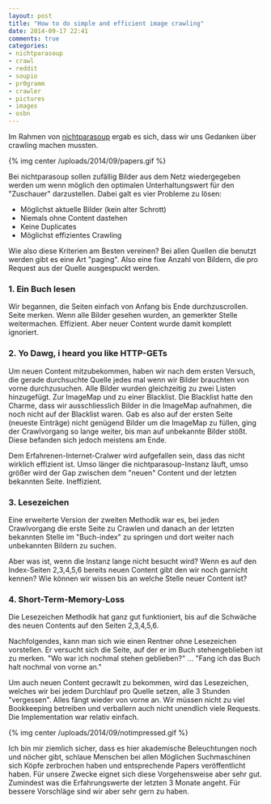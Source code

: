 ```yaml
---
layout: post
title: "How to do simple and efficient image crawling"
date: 2014-09-17 22:41
comments: true
categories:
- nichtparasoup
- crawl
- reddit
- soupio
- pr0gramm
- crawler
- pictures
- images
- osbn
---
```


Im Rahmen von [nichtparasoup](http://github.com/k4cg/nichtparasoup) ergab es sich,
dass wir uns Gedanken über crawling machen mussten.

{% img center /uploads/2014/09/papers.gif %}

Bei nichtparasoup sollen zufällig Bilder aus dem Netz wiedergegeben werden um wenn möglich den
optimalen Unterhaltungswert für den "Zuschauer" darzustellen. Dabei galt es vier Probleme zu lösen:

* Möglichst aktuelle Bilder (kein alter Schrott)
* Niemals ohne Content dastehen
* Keine Duplicates
* Möglichst effizientes Crawling

Wie also diese Kriterien am Besten vereinen?
Bei allen Quellen die benutzt werden gibt es eine Art "paging". Also eine fixe Anzahl von Bildern,
die pro Request aus der Quelle ausgespuckt werden.

### 1. Ein Buch lesen

Wir begannen, die Seiten einfach von Anfang bis Ende durchzuscrollen. Seite merken. Wenn alle Bilder gesehen wurden,
an gemerkter Stelle weitermachen. Effizient. Aber neuer Content wurde damit komplett ignoriert.

### 2. Yo Dawg, i heard you like HTTP-GETs

Um neuen Content mitzubekommen, haben wir nach dem ersten Versuch, die gerade durchsuchte Quelle jedes mal wenn wir Bilder
brauchten von vorne durchzusuchen. Alle Bilder wurden gleichzeitig zu zwei Listen hinzugefügt. Zur ImageMap und zu einer Blacklist.
Die Blacklist hatte den Charme, dass wir ausschliesslich Bilder in die ImageMap aufnahmen, die noch nicht auf der Blacklist waren.
Gab es also auf der ersten Seite (neueste Einträge) nicht genügend Bilder um die ImageMap zu füllen, ging der Crawlvorgang so lange weiter,
bis man auf unbekannte Bilder stößt. Diese befanden sich jedoch meistens am Ende.

Dem Erfahrenen-Internet-Cralwer wird aufgefallen sein, dass das nicht wirklich effizient ist.
Umso länger die nichtparasoup-Instanz läuft, umso größer wird der Gap zwischen dem "neuen" Content und der letzten bekannten Seite. Ineffizient.

### 3. Lesezeichen

Eine erweiterte Version der zweiten Methodik war es, bei jeden Crawlvorgang die erste Seite zu Crawlen und danach an der letzten
bekannten Stelle im "Buch-index" zu springen und dort weiter nach unbekannten Bildern zu suchen.

Aber was ist, wenn die Instanz lange nicht besucht wird? Wenn es auf den Index-Seiten 2,3,4,5,6 bereits neuen Content gibt den wir noch
garnicht kennen? Wie können wir wissen bis an welche Stelle neuer Content ist?

### 4. Short-Term-Memory-Loss

Die Lesezeichen Methodik hat ganz gut funktioniert, bis auf die Schwäche des neuen Contents auf den Seiten 2,3,4,5,6.

Nachfolgendes, kann man sich wie einen Rentner ohne Lesezeichen vorstellen. Er versucht sich die Seite, auf der er im
Buch stehengeblieben ist zu merken. "Wo war ich nochmal stehen geblieben?" ... "Fang ich das Buch halt nochmal von vorne an."

Um auch neuen Content gecrawlt zu bekommen, wird das Lesezeichen, welches wir bei jedem Durchlauf pro Quelle setzen, alle
3 Stunden "vergessen". Alles fängt wieder von vorne an. Wir müssen nicht zu viel Bookkeeping betreiben und verballern auch nicht
unendlich viele Requests. Die Implementation war relativ einfach.

{% img center /uploads/2014/09/notimpressed.gif %}

Ich bin mir ziemlich sicher, dass es hier akademische Beleuchtungen noch und nöcher gibt, schlaue Menschen bei allen
Möglichen Suchmaschinen sich Köpfe zerbrochen haben und entsprechende Papers veröffentlicht haben. Für unsere Zwecke
eignet sich diese Vorgehensweise aber sehr gut. Zumindest was die Erfahrungswerte der letzten 3 Monate angeht. Für bessere
Vorschläge sind wir aber sehr gern zu haben.

